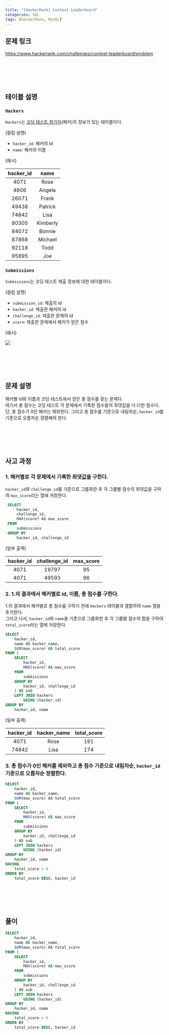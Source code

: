 ```yaml
---
title: "[HackerRank] Contest Leaderboard"
categories: SQL
tags: [HackerRank, MySQL]
---
```


## 문제 링크

<https://www.hackerrank.com/challenges/contest-leaderboard/problem>

<br><br><br><br>

## 테이블 설명

### `Hackers`

`Hackers`는 <u>코딩 테스트 참가자</u>(해커)의 정보가 있는 테이블이다.

(컬럼 설명)

- `hacker_id`: 해커의 id
- `name`: 해커의 이름

(예시)

|hacker_id|name|
|:-:|:-:|
|4071|Rose|
|4806|Angela|
|26071|Frank|
|49438|Patrick|
|74842|Lisa|
|80305|Kimberly|
|84072|Bonnie|
|87868|Michael|
|92118|Todd|
|95895|Joe|

### `Submissions`

`Submissions`는 코딩 테스트 제출 정보에 대한 테이블이다.

(컬럼 설명)

- `submission_id`: 제출의 id
- `hacker_id`: 제출한 해커의 id
- `challenge_id`: 제출한 문제의 id
- `score`: 제출한 문제에서 해커가 얻은 점수

(예시)

![](https://s3.amazonaws.com/hr-challenge-images/19503/1458523388-0896218137-ScreenShot2016-03-21at6.51.45AM.png)

<br><br><br><br>

## 문제 설명

해커별 id와 이름과 코딩 테스트에서 얻은 총 점수를 찾는 문제다.  
여기서 총 점수는 코딩 테스트 각 문제에서 기록한 점수들의 최댓값을 다 더한 점수다.  
단, 총 점수가 0인 해커는 제외한다. 그리고 총 점수를 기준으로 내림차순, `hacker_id`를 기준으로 오름차순 정렬해야 한다.

<br><br><br><br>

## 사고 과정

### 1. 해커별로 각 문제에서 기록한 최댓값을 구한다.

`hacker_id`와 `challenge_id`를 기준으로 그룹화한 후 각 그룹별 점수의 최댓값을 구하여 `max_score`라는 열에 저장한다.

```sql
 SELECT 
     hacker_id, 
     challenge_id, 
     MAX(score) AS max_score 
 FROM 
     submissions 
 GROUP BY 
     hacker_id, challenge_id
```

(일부 출력)

|hacker_id|challenge_id|max_score|
|:-:|:-:|:-:|
|4071|19797|95|
|4071|49593|96|

### 2. 1.의 결과에서 해커별로 id, 이름, 총 점수를 구한다.

1.의 결과에서 해커별로 총 점수를 구하기 전에 `Hackers` 테이블과 결합하여 `name` 열을 추가한다.  
그러고 나서, `hacker_id`와 `name`을 기준으로 그룹화한 후 각 그룹별 점수의 합을 구하여 `total_score`라는 열에 저장한다.

```sql
SELECT 
    hacker_id, 
    name AS hacker_name, 
    SUM(max_score) AS total_score 
FROM (
    SELECT 
        hacker_id, 
        MAX(score) AS max_score 
    FROM 
        submissions 
    GROUP BY 
        hacker_id, challenge_id
    ) AS sub
    LEFT JOIN hackers 
        USING (hacker_id) 
GROUP BY 
    hacker_id, name
```

(일부 출력)

|hacker_id|hacker_name|total_score|
|:-:|:-:|:-:|
|4071|Rose|191|
|74842|Lisa|174|

### 3. 총 점수가 0인 해커를 제외하고 총 점수 기준으로 내림차순, `hacker_id` 기준으로 오름차순 정렬한다.

```sql
SELECT 
    hacker_id, 
    name AS hacker_name, 
    SUM(max_score) AS total_score 
FROM (
    SELECT 
        hacker_id, 
        MAX(score) AS max_score 
    FROM 
        submissions 
    GROUP BY 
        hacker_id, challenge_id
    ) AS sub
    LEFT JOIN hackers 
        USING (hacker_id) 
GROUP BY 
    hacker_id, name 
HAVING 
    total_score > 0 
ORDER BY 
    total_score DESC, hacker_id
```

<br><br><br><br>

## 풀이

```sql
SELECT 
    hacker_id, 
    name AS hacker_name, 
    SUM(max_score) AS total_score 
FROM (
    SELECT 
        hacker_id, 
        MAX(score) AS max_score 
    FROM 
        submissions 
    GROUP BY 
        hacker_id, challenge_id
    ) AS sub
    LEFT JOIN hackers 
        USING (hacker_id) 
GROUP BY 
    hacker_id, name 
HAVING 
    total_score > 0 
ORDER BY 
    total_score DESC, hacker_id
```